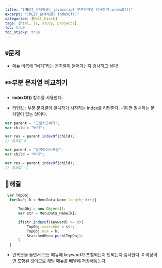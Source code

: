 ```yaml
---
title: "[MEIT_문제해결] javascript 부분문자열 검사하기-indexOf()"
excerpt: "[MEIT_문제해결] indexOf()"
categories: [Meit_Kiosk]
tags: [html, js, study, projects]
toc: true
toc_sticky: true
---
```


## 💀문제

+ 메뉴 이름에 "버거"라는 문자열이 들어가는지 검사하고 싶다!

## ✏️부분 문자열 비교하기

+ **indexOf()** 함수를 사용한다.  
  
+ 리턴값 : 부분 문자열이 일치하기 시작하는 index를 리턴한다. -1이면 일치하는 문자열이 없는 것이다.

```js
var parent = "크림치즈버거";
var child = "버거";

var res = parent.indexOf(child);
// 결과값 4

var parent = "딸기아이스크림";
var child = "버거";

var res = parent.indexOf(child);
// 결과값 -1
```


## 💊해결

```js
 var TmpObj;
  for(k=0; k < MenuData_Name.length; k++){

      TmpObj = new Object();
      var str = MenuData_Name[k];

      if(str.indexOf(keyword) >= 0){
          TmpObj.searched = str;
          TmpObj.num = k;
          SearchedMenu.push(TmpObj);
      }
  }
```  
+ 반복문을 돌면서 모든 메뉴에 keyword가 포함되는지 안되는지 검사한다. 0 이상이면 포함된 것이므로 해당 메뉴를 배열에 저장해놓는다.
